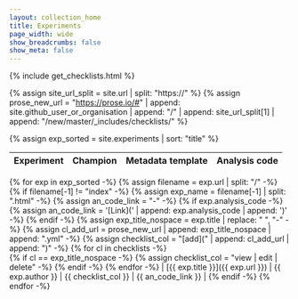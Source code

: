 ```yaml
---
layout: collection_home
title: Experiments
page_width: wide
show_breadcrumbs: false
show_meta: false
---
```


{% include get_checklists.html %}

{% assign site_url_split = site.url | split: "https://" %}
{% assign prose_new_url = "https://prose.io/#" | append: site.github_user_or_organisation | append: "/" | append: site_url_split[1] | append: "/new/master/_includes/checklists/" %}

{% assign exp_sorted = site.experiments | sort: "title" %}

| Experiment | Champion | Metadata template | Analysis code |
| ---------- | -------- | ----------------- | ------------- |
{% for exp in exp_sorted -%}
    {% assign filename = exp.url | split: "/" -%}
    {% if filename[-1] != "index" -%}
        {% assign exp_name = filename[-1] | split: ".html" -%}
        {% assign an_code_link = "-" -%}
        {% if exp.analysis_code -%}
            {% assign an_code_link = '[Link](' | append: exp.analysis_code | append: ')' -%}
        {% endif -%}
        {% assign exp_title_nospace = exp.title | replace: " ", "-" -%}
        {% assign cl_add_url = prose_new_url | append: exp_title_nospace | append: ".yml" -%}
        {% assign checklist_col = "[add](" | append: cl_add_url | append: ")" -%}
        {% for cl in checklists -%}            
            {% if cl == exp_title_nospace -%}
                {% assign checklist_col = "view \| edit \| delete" -%}
            {% endif -%}
        {% endfor -%}
        | [{{ exp.title }}]({{ exp.url }}) | {{ exp.author }} | {{ checklist_col }} | {{ an_code_link }} |
    {% endif -%}
{% endfor -%}

